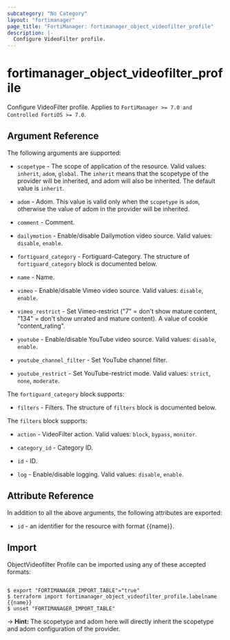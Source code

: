 ```yaml
---
subcategory: "No Category"
layout: "fortimanager"
page_title: "FortiManager: fortimanager_object_videofilter_profile"
description: |-
  Configure VideoFilter profile.
---
```


# fortimanager_object_videofilter_profile
Configure VideoFilter profile. Applies to `FortiManager >= 7.0 and Controlled FortiOS >= 7.0`.

## Argument Reference


The following arguments are supported:

* `scopetype` - The scope of application of the resource. Valid values: `inherit`, `adom`, `global`. The `inherit` means that the scopetype of the provider will be inherited, and adom will also be inherited. The default value is `inherit`.
* `adom` - Adom. This value is valid only when the `scopetype` is `adom`, otherwise the value of adom in the provider will be inherited.

* `comment` - Comment.
* `dailymotion` - Enable/disable Dailymotion video source. Valid values: `disable`, `enable`.

* `fortiguard_category` - Fortiguard-Category. The structure of `fortiguard_category` block is documented below.
* `name` - Name.
* `vimeo` - Enable/disable Vimeo video source. Valid values: `disable`, `enable`.

* `vimeo_restrict` - Set Vimeo-restrict ("7" = don't show mature content, "134" = don't show unrated and mature content). A value of cookie "content_rating".
* `youtube` - Enable/disable YouTube video source. Valid values: `disable`, `enable`.

* `youtube_channel_filter` - Set YouTube channel filter.
* `youtube_restrict` - Set YouTube-restrict mode. Valid values: `strict`, `none`, `moderate`.


The `fortiguard_category` block supports:

* `filters` - Filters. The structure of `filters` block is documented below.

The `filters` block supports:

* `action` - VideoFilter action. Valid values: `block`, `bypass`, `monitor`.

* `category_id` - Category ID.
* `id` - ID.
* `log` - Enable/disable logging. Valid values: `disable`, `enable`.



## Attribute Reference

In addition to all the above arguments, the following attributes are exported:
* `id` - an identifier for the resource with format {{name}}.

## Import

ObjectVideofilter Profile can be imported using any of these accepted formats:
```

$ export "FORTIMANAGER_IMPORT_TABLE"="true"
$ terraform import fortimanager_object_videofilter_profile.labelname {{name}}
$ unset "FORTIMANAGER_IMPORT_TABLE"
```
-> **Hint:** The scopetype and adom here will directly inherit the scopetype and adom configuration of the provider.
